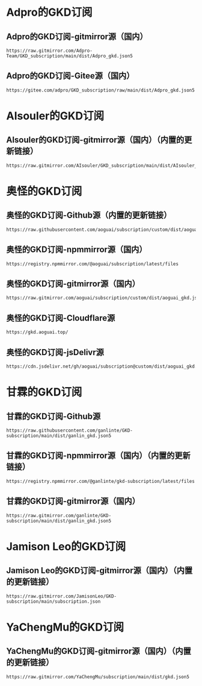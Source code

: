 # Adpro的GKD订阅## Adpro的GKD订阅-gitmirror源（国内）```texthttps://raw.gitmirror.com/Adpro-Team/GKD_subscription/main/dist/Adpro_gkd.json5```## Adpro的GKD订阅-Gitee源（国内）```texthttps://gitee.com/adpro/GKD_subscription/raw/main/dist/Adpro_gkd.json5```# AIsouler的GKD订阅## AIsouler的GKD订阅-gitmirror源（国内）（内置的更新链接）```texthttps://raw.gitmirror.com/AIsouler/GKD_subscription/main/dist/AIsouler_gkd.json5```# 奥怪的GKD订阅## 奥怪的GKD订阅-Github源（内置的更新链接）```texthttps://raw.githubusercontent.com/aoguai/subscription/custom/dist/aoguai_gkd.json5```## 奥怪的GKD订阅-npmmirror源（国内）```texthttps://registry.npmmirror.com/@aoguai/subscription/latest/files```## 奥怪的GKD订阅-gitmirror源（国内）```texthttps://raw.gitmirror.com/aoguai/subscription/custom/dist/aoguai_gkd.json5```## 奥怪的GKD订阅-Cloudflare源```texthttps://gkd.aoguai.top/```## 奥怪的GKD订阅-jsDelivr源```texthttps://cdn.jsdelivr.net/gh/aoguai/subscription@custom/dist/aoguai_gkd.json5```# 甘霖的GKD订阅## 甘霖的GKD订阅-Github源```texthttps://raw.githubusercontent.com/ganlinte/GKD-subscription/main/dist/ganlin_gkd.json5```## 甘霖的GKD订阅-npmmirror源（国内）（内置的更新链接）```texthttps://registry.npmmirror.com/@ganlinte/gkd-subscription/latest/files```## 甘霖的GKD订阅-gitmirror源（国内）```texthttps://raw.gitmirror.com/ganlinte/GKD-subscription/main/dist/ganlin_gkd.json5```# Jamison Leo的GKD订阅## Jamison Leo的GKD订阅-gitmirror源（国内）（内置的更新链接）```texthttps://raw.gitmirror.com/JamisonLeo/GKD-subscription/main/subscription.json```# YaChengMu的GKD订阅## YaChengMu的GKD订阅-gitmirror源（国内）（内置的更新链接）```texthttps://raw.gitmirror.com/YaChengMu/subscription/main/dist/gkd.json5```
